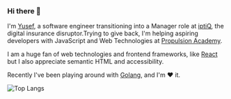 ### Hi there 👋

I'm [Yusef](https://yusefhabib.com/), a software engineer transitioning into a Manager role at [iptiQ](https://iptiq.ch), the digital insurance disruptor.Trying to give back, I'm helping aspiring developers with JavaScript and Web Technologies at [Propulsion Academy](https://propulsion.academy/).

I am a huge fan of web technologies and frontend frameworks, like [React](https://github.com/facebook/react) but I also appreciate semantic HTML and accessibility.

Recently I've been playing around with [Golang](https://golang.org/), and I'm  ❤️  it.


![Top Langs](https://github-readme-stats.vercel.app/api/top-langs/?username=yhabib&layout=compact&theme=radical)


<!--
**yhabib/yhabib** is a ✨ _special_ ✨ repository because its `README.md` (this file) appears on your GitHub profile.

Here are some ideas to get you started:

- 🔭 I’m currently working on ...
- 🌱 I’m currently learning ...
- 👯 I’m looking to collaborate on ...
- 🤔 I’m looking for help with ...
- 💬 Ask me about ...
- 📫 How to reach me: ...
- 😄 Pronouns: ...
- ⚡ Fun fact: ...
-->
